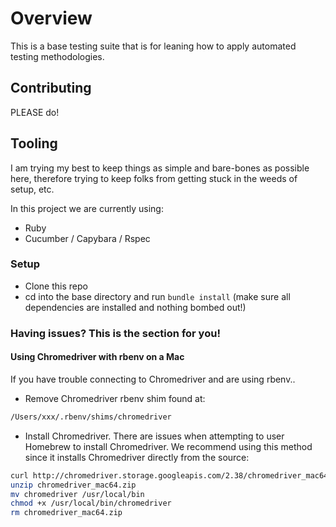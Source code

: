# Overview
This is a base testing suite that is for leaning how to apply automated testing methodologies.

## Contributing
PLEASE do!

## Tooling
I am trying my best to keep things as simple and bare-bones as possible here, therefore trying to keep folks from getting stuck in the weeds of setup, etc. 

In this project we are currently using:
- Ruby
- Cucumber / Capybara / Rspec

### Setup
- Clone this repo
- cd into the base directory and run `bundle install` (make sure all dependencies are installed and nothing bombed out!)


### Having issues? This is the section for you! 

#### Using Chromedriver with rbenv on a Mac
If you have trouble connecting to Chromedriver and are using rbenv..

- Remove Chromedriver rbenv shim found at:
```sh
/Users/xxx/.rbenv/shims/chromedriver
```
- Install Chromedriver. There are issues when attempting to user Homebrew to install Chromedriver. We recommend using this method since it installs Chromedriver directly from the source:

```sh
curl http://chromedriver.storage.googleapis.com/2.38/chromedriver_mac64.zip -o chromedriver_mac64.zip
unzip chromedriver_mac64.zip
mv chromedriver /usr/local/bin
chmod +x /usr/local/bin/chromedriver
rm chromedriver_mac64.zip
```
